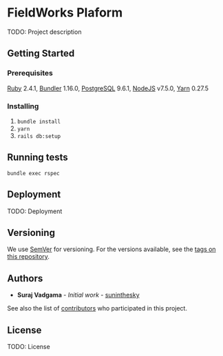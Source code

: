 # FieldWorks Plaform

TODO: Project description

## Getting Started

### Prerequisites

[Ruby](https://www.ruby-lang.org) 2.4.1, [Bundler](https://bundler.io/) 1.16.0, [PostgreSQL](https://www.postgresql.org/) 9.6.1, [NodeJS](https://nodejs.org/) v7.5.0, [Yarn](https://yarnpkg.com/) 0.27.5

### Installing

1. `bundle install`
2. `yarn`
3. `rails db:setup`

## Running tests

`bundle exec rspec`

## Deployment

TODO: Deployment

## Versioning

We use [SemVer](http://semver.org/) for versioning. For the versions available, see the [tags on this repository](https://github.com/thisisfieldworks/platform/tags). 

## Authors

* **Suraj Vadgama** - *Initial work* - [suninthesky](https://github.com/suninthesky)

See also the list of [contributors](https://github.com/thisisfieldworks/platform/graphs/contributors) who participated in this project.

## License

TODO: License